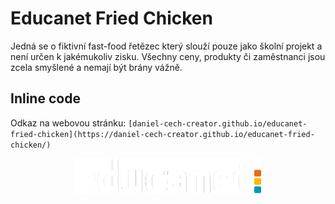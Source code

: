 # Educanet Fried Chicken

Jedná se o fiktivní fast-food řetězec který slouží pouze jako školní projekt a není určen k jakémukoliv zisku.
Všechny ceny, produkty či zaměstnanci jsou zcela smyšlené a nemají být brány vážně.

## Inline code

Odkaz na webovou stránku: `[daniel-cech-creator.github.io/educanet-fried-chicken](https://daniel-cech-creator.github.io/educanet-fried-chicken/)`

<p align=center>
    <img src="/Img/educanet.png" alt="educanet-logo" width="300">
</p>